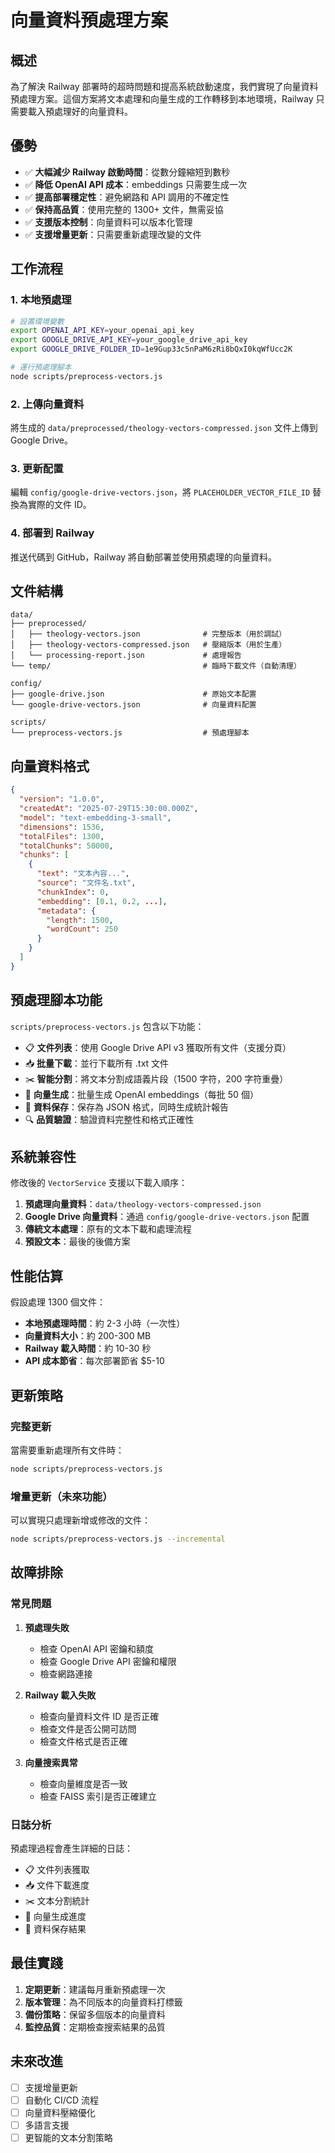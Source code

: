 # 向量資料預處理方案

## 概述

為了解決 Railway 部署時的超時問題和提高系統啟動速度，我們實現了向量資料預處理方案。這個方案將文本處理和向量生成的工作轉移到本地環境，Railway 只需要載入預處理好的向量資料。

## 優勢

- ✅ **大幅減少 Railway 啟動時間**：從數分鐘縮短到數秒
- ✅ **降低 OpenAI API 成本**：embeddings 只需要生成一次
- ✅ **提高部署穩定性**：避免網路和 API 調用的不確定性
- ✅ **保持高品質**：使用完整的 1300+ 文件，無需妥協
- ✅ **支援版本控制**：向量資料可以版本化管理
- ✅ **支援增量更新**：只需要重新處理改變的文件

## 工作流程

### 1. 本地預處理

```bash
# 設置環境變數
export OPENAI_API_KEY=your_openai_api_key
export GOOGLE_DRIVE_API_KEY=your_google_drive_api_key
export GOOGLE_DRIVE_FOLDER_ID=1e9Gup33c5nPaM6zRi8bQxI0kqWfUcc2K

# 運行預處理腳本
node scripts/preprocess-vectors.js
```

### 2. 上傳向量資料

將生成的 `data/preprocessed/theology-vectors-compressed.json` 文件上傳到 Google Drive。

### 3. 更新配置

編輯 `config/google-drive-vectors.json`，將 `PLACEHOLDER_VECTOR_FILE_ID` 替換為實際的文件 ID。

### 4. 部署到 Railway

推送代碼到 GitHub，Railway 將自動部署並使用預處理的向量資料。

## 文件結構

```
data/
├── preprocessed/
│   ├── theology-vectors.json              # 完整版本（用於調試）
│   ├── theology-vectors-compressed.json   # 壓縮版本（用於生產）
│   └── processing-report.json             # 處理報告
└── temp/                                  # 臨時下載文件（自動清理）

config/
├── google-drive.json                      # 原始文本配置
└── google-drive-vectors.json              # 向量資料配置

scripts/
└── preprocess-vectors.js                  # 預處理腳本
```

## 向量資料格式

```json
{
  "version": "1.0.0",
  "createdAt": "2025-07-29T15:30:00.000Z",
  "model": "text-embedding-3-small",
  "dimensions": 1536,
  "totalFiles": 1300,
  "totalChunks": 50000,
  "chunks": [
    {
      "text": "文本內容...",
      "source": "文件名.txt",
      "chunkIndex": 0,
      "embedding": [0.1, 0.2, ...],
      "metadata": {
        "length": 1500,
        "wordCount": 250
      }
    }
  ]
}
```

## 預處理腳本功能

`scripts/preprocess-vectors.js` 包含以下功能：

- 📋 **文件列表**：使用 Google Drive API v3 獲取所有文件（支援分頁）
- 📥 **批量下載**：並行下載所有 .txt 文件
- ✂️ **智能分割**：將文本分割成語義片段（1500 字符，200 字符重疊）
- 🧠 **向量生成**：批量生成 OpenAI embeddings（每批 50 個）
- 💾 **資料保存**：保存為 JSON 格式，同時生成統計報告
- 🔍 **品質驗證**：驗證資料完整性和格式正確性

## 系統兼容性

修改後的 `VectorService` 支援以下載入順序：

1. **預處理向量資料**：`data/theology-vectors-compressed.json`
2. **Google Drive 向量資料**：通過 `config/google-drive-vectors.json` 配置
3. **傳統文本處理**：原有的文本下載和處理流程
4. **預設文本**：最後的後備方案

## 性能估算

假設處理 1300 個文件：

- **本地預處理時間**：約 2-3 小時（一次性）
- **向量資料大小**：約 200-300 MB
- **Railway 載入時間**：約 10-30 秒
- **API 成本節省**：每次部署節省 $5-10

## 更新策略

### 完整更新
當需要重新處理所有文件時：
```bash
node scripts/preprocess-vectors.js
```

### 增量更新（未來功能）
可以實現只處理新增或修改的文件：
```bash
node scripts/preprocess-vectors.js --incremental
```

## 故障排除

### 常見問題

1. **預處理失敗**
   - 檢查 OpenAI API 密鑰和額度
   - 檢查 Google Drive API 密鑰和權限
   - 檢查網路連接

2. **Railway 載入失敗**
   - 檢查向量資料文件 ID 是否正確
   - 檢查文件是否公開可訪問
   - 檢查文件格式是否正確

3. **向量搜索異常**
   - 檢查向量維度是否一致
   - 檢查 FAISS 索引是否正確建立

### 日誌分析

預處理過程會產生詳細的日誌：
- 📋 文件列表獲取
- 📥 文件下載進度
- ✂️ 文本分割統計
- 🧠 向量生成進度
- 💾 資料保存結果

## 最佳實踐

1. **定期更新**：建議每月重新預處理一次
2. **版本管理**：為不同版本的向量資料打標籤
3. **備份策略**：保留多個版本的向量資料
4. **監控品質**：定期檢查搜索結果的品質

## 未來改進

- [ ] 支援增量更新
- [ ] 自動化 CI/CD 流程
- [ ] 向量資料壓縮優化
- [ ] 多語言支援
- [ ] 更智能的文本分割策略